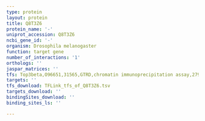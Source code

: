 ```yaml
---
type: protein
layout: protein
title: Q8T3Z6
protein_name: '-'
uniprot_accession: Q8T3Z6
ncbi_gene_id: '-'
organism: Drosophila melanogaster
function: target gene
number_of_interactions: '1'
orthologs: ''
jaspar_matrices: ''
tfs: Top3beta,O96651,31565,GTRD,chromatin immunoprecipitation assay,27924024%5Buid%5D,No
targets: ''
tfs_download: TFLink_tfs_of_Q8T3Z6.tsv
targets_download: ''
bindingSites_download: ''
binding_sites_ls: ''

---
```

